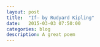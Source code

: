 ```yaml
---
layout: post
title:  "If— by Rudyard Kipling"
date:   2015-03-03 07:50:00
categories: blog
description: A great poem
---
```


<div class="wrapper" markdown="1">

</div>
